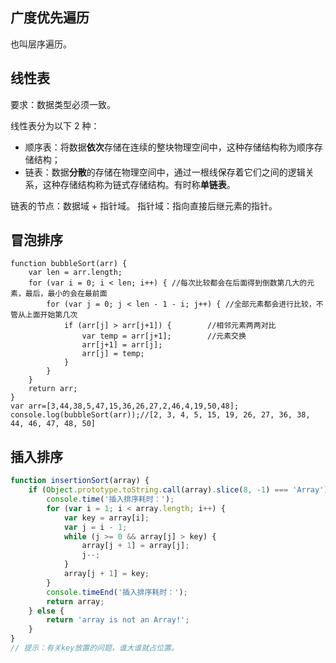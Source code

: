 ## 广度优先遍历
也叫层序遍历。

## 线性表
要求：数据类型必须一致。

线性表分为以下 2 种：
+ 顺序表：将数据**依次**存储在连续的整块物理空间中，这种存储结构称为顺序存储结构；
+ 链表：数据**分散**的存储在物理空间中，通过一根线保存着它们之间的逻辑关系，这种存储结构称为链式存储结构。有时称**单链表**。

链表的节点：数据域 + 指针域。
指针域：指向直接后继元素的指针。

## 冒泡排序

```
function bubbleSort(arr) {
    var len = arr.length;
    for (var i = 0; i < len; i++) { //每次比较都会在后面得到倒数第几大的元素，最后，最小的会在最前面
        for (var j = 0; j < len - 1 - i; j++) { //全部元素都会进行比较，不管从上面开始第几次
            if (arr[j] > arr[j+1]) {        //相邻元素两两对比
                var temp = arr[j+1];        //元素交换
                arr[j+1] = arr[j];
                arr[j] = temp;
            }
        }
    }
    return arr;
}
var arr=[3,44,38,5,47,15,36,26,27,2,46,4,19,50,48];
console.log(bubbleSort(arr));//[2, 3, 4, 5, 15, 19, 26, 27, 36, 38, 44, 46, 47, 48, 50]
```
## 插入排序

```js
function insertionSort(array) {
    if (Object.prototype.toString.call(array).slice(8, -1) === 'Array') {
        console.time('插入排序耗时：');
        for (var i = 1; i < array.length; i++) {
            var key = array[i];
            var j = i - 1;
            while (j >= 0 && array[j] > key) {
                array[j + 1] = array[j];
                j--;
            }
            array[j + 1] = key;
        }
        console.timeEnd('插入排序耗时：');
        return array;
    } else {
        return 'array is not an Array!';
    }
}
// 提示：有关key放置的问题，谁大谁就占位置。
```